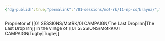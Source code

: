 ```yaml
---
{"dg-publish":true,"permalink":"/01-sessions/mot-rk/11-np-cs/krayna/","tags":["Interlopers"]}
---
```



Proprietor of [[01 SESSIONS/MotRK/01 CAMPAIGN/The Last Drop Inn\|The Last Drop Inn]] in the village of [[01 SESSIONS/MotRK/01 CAMPAIGN/Tugby\|Tugby]] 